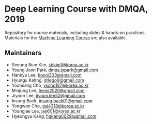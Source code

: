 # Deep Learning Course with DMQA, 2019
Repository for course materials, including slides & hands-on practices. Materials for the [Machine Learning Course](https://github.com/dmqa/2019-Machine-Learning-Course) are also available.


## Maintainers
* Seoung Bum Kim, <sbkim1@korea.ac.kr>
* Young Joon Park, <dmqa.jypark@gmail.com>
* Hankyu Lee, <koogi303@gmail.com>
* Hyungu Kahng, <drlego9@gmail.com>
* Yoonsang Cho, <yscho187@korea.ac.kr>
* Minjung Lee, <leemj2520@gmail.com>
* Jiyoon Lee, <jiyoon.lee52@gmail.com>
* Insung Baek, <insung.baek01@gmail.com>
* Yongwon Cho, <gyj4318@korea.ac.kr>
* Youngjae Lee, <jae601@korea.ac.kr>
* Hyeongyu Kang, <hgkang0629@gmail.com>